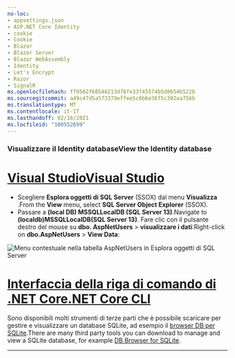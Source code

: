```yaml
---
no-loc:
- appsettings.json
- ASP.NET Core Identity
- cookie
- Cookie
- Blazor
- Blazor Server
- Blazor WebAssembly
- Identity
- Let's Encrypt
- Razor
- SignalR
ms.openlocfilehash: ff0502f68546213d76fe33f45574b5d8654b522b
ms.sourcegitcommit: a49c47d5a573379effee5c6b6e36f5c302aa756b
ms.translationtype: MT
ms.contentlocale: it-IT
ms.lasthandoff: 02/16/2021
ms.locfileid: "100552699"
---
```

### <a name="view-the-identity-database"></a><span data-ttu-id="1c1ed-101">Visualizzare il Identity database</span><span class="sxs-lookup"><span data-stu-id="1c1ed-101">View the Identity database</span></span>

# <a name="visual-studio"></a>[<span data-ttu-id="1c1ed-102">Visual Studio</span><span class="sxs-lookup"><span data-stu-id="1c1ed-102">Visual Studio</span></span>](#tab/visual-studio) 

* <span data-ttu-id="1c1ed-103">Scegliere **Esplora oggetti di SQL Server** (SSOX) dal menu **Visualizza** .</span><span class="sxs-lookup"><span data-stu-id="1c1ed-103">From the **View** menu, select **SQL Server Object Explorer** (SSOX).</span></span>
* <span data-ttu-id="1c1ed-104">Passare a **(local DB) MSSQLLocalDB (SQL Server 13)**.</span><span class="sxs-lookup"><span data-stu-id="1c1ed-104">Navigate to **(localdb)MSSQLLocalDB(SQL Server 13)**.</span></span> <span data-ttu-id="1c1ed-105">Fare clic con il pulsante destro del mouse su **dbo. AspNetUsers**  >  **visualizzare i dati**:</span><span class="sxs-lookup"><span data-stu-id="1c1ed-105">Right-click on **dbo.AspNetUsers** > **View Data**:</span></span>

![Menu contestuale nella tabella AspNetUsers in Esplora oggetti di SQL Server](~/security/authentication/accconfirm/_static/ssox.png)

# <a name="net-core-cli"></a>[<span data-ttu-id="1c1ed-107">Interfaccia della riga di comando di .NET Core</span><span class="sxs-lookup"><span data-stu-id="1c1ed-107">.NET Core CLI</span></span>](#tab/netcore-cli)

<span data-ttu-id="1c1ed-108">Sono disponibili molti strumenti di terze parti che è possibile scaricare per gestire e visualizzare un database SQLite, ad esempio il [browser DB per SQLite](https://sqlitebrowser.org/).</span><span class="sxs-lookup"><span data-stu-id="1c1ed-108">There are many third party tools you can download to manage and view a SQLite database, for example [DB Browser for SQLite](https://sqlitebrowser.org/).</span></span>

---